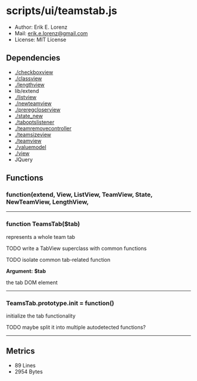 # scripts/ui/teamstab.js



* Author: Erik E. Lorenz 
* Mail: <erik.e.lorenz@gmail.com>
* License: MIT License


## Dependencies

* <a href="./checkboxview.html">./checkboxview</a>
* <a href="./classview.html">./classview</a>
* <a href="./lengthview.html">./lengthview</a>
* lib/extend
* <a href="./listview.html">./listview</a>
* <a href="./newteamview.html">./newteamview</a>
* <a href="./preregcloserview.html">./preregcloserview</a>
* <a href="./state_new.html">./state_new</a>
* <a href="./taboptslistener.html">./taboptslistener</a>
* <a href="./teamremovecontroller.html">./teamremovecontroller</a>
* <a href="./teamsizeview.html">./teamsizeview</a>
* <a href="./teamview.html">./teamview</a>
* <a href="./valuemodel.html">./valuemodel</a>
* <a href="./view.html">./view</a>
* JQuery


## Functions

###     function(extend, View, ListView, TeamView, State, NewTeamView, LengthView,

---

###       function TeamsTab($tab)
represents a whole team tab

TODO write a TabView superclass with common functions

TODO isolate common tab-related function

**Argument:** **$tab**

the tab DOM element

---


###       TeamsTab.prototype.init = function()
initialize the tab functionality

TODO maybe split it into multiple autodetected functions?

---

## Metrics

* 89 Lines
* 2954 Bytes

